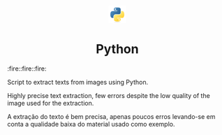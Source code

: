 <div align="center">
<img src="https://github.com/devicons/devicon/blob/master/icons/python/python-original.svg" title="Python" alt="Python" width="40" height="40"/><h1>Python</h1>
</div>
:fire::fire::fire:
<br>

Script to extract texts from images using Python.

Highly precise text extraction, few errors despite the low quality
of the image used for the extraction.


A extração do texto é bem precisa, apenas poucos erros levando-se
em conta a qualidade baixa do material usado como exemplo.





